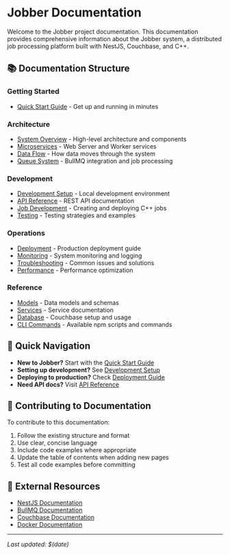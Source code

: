 # Jobber Documentation

Welcome to the Jobber project documentation. This documentation provides comprehensive information about the Jobber system, a distributed job processing platform built with NestJS, Couchbase, and C++.

## 📚 Documentation Structure

### Getting Started
- [Quick Start Guide](./getting-started/quick-start.md) - Get up and running in minutes

### Architecture
- [System Overview](./architecture/system-overview.md) - High-level architecture and components
- [Microservices](./architecture/microservices.md) - Web Server and Worker services
- [Data Flow](./architecture/data-flow.md) - How data moves through the system
- [Queue System](./architecture/queue-system.md) - BullMQ integration and job processing

### Development
- [Development Setup](./development/setup.md) - Local development environment
- [API Reference](./development/api-reference.md) - REST API documentation
- [Job Development](./development/job-development.md) - Creating and deploying C++ jobs
- [Testing](./development/testing.md) - Testing strategies and examples

### Operations
- [Deployment](./operations/deployment.md) - Production deployment guide
- [Monitoring](./operations/monitoring.md) - System monitoring and logging
- [Troubleshooting](./operations/troubleshooting.md) - Common issues and solutions
- [Performance](./operations/performance.md) - Performance optimization

### Reference
- [Models](./reference/models.md) - Data models and schemas
- [Services](./reference/services.md) - Service documentation
- [Database](./reference/database.md) - Couchbase setup and usage
- [CLI Commands](./reference/cli.md) - Available npm scripts and commands

## 🚀 Quick Navigation

- **New to Jobber?** Start with the [Quick Start Guide](./getting-started/quick-start.md)
- **Setting up development?** See [Development Setup](./development/setup.md)
- **Deploying to production?** Check [Deployment Guide](./operations/deployment.md)
- **Need API docs?** Visit [API Reference](./development/api-reference.md)

## 📝 Contributing to Documentation

To contribute to this documentation:

1. Follow the existing structure and format
2. Use clear, concise language
3. Include code examples where appropriate
4. Update the table of contents when adding new pages
5. Test all code examples before committing

## 🔗 External Resources

- [NestJS Documentation](https://docs.nestjs.com/)
- [BullMQ Documentation](https://docs.bullmq.io/)
- [Couchbase Documentation](https://docs.couchbase.com/)
- [Docker Documentation](https://docs.docker.com/)

---

*Last updated: $(date)* 